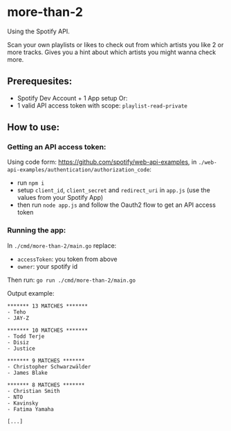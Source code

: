 # more-than-2

Using the Spotify API.

Scan your own playlists or likes to check out from which artists you like 2 or more tracks. Gives you a hint about which artists you might wanna check more.

## Prerequesites: 
- Spotify Dev Account + 1 App setup
Or:
- 1 valid API access token with scope: `playlist-read-private`

## How to use:
### Getting an API access token:
Using code form: https://github.com/spotify/web-api-examples, in `./web-api-examples/authentication/authorization_code`:
- run `npm i`
- setup `client_id`, `client_secret` and `redirect_uri` in `app.js` (use the values from your Spotify App)
- then run `node app.js` and follow the Oauth2 flow to get an API access token

### Running the app:
In `./cmd/more-than-2/main.go` replace:
- `accessToken`: you token from above
- `owner`: your spotify id

Then run: `go run ./cmd/more-than-2/main.go`

Output example:
```
******* 13 MATCHES *******
- Teho
- JAY-Z

******* 10 MATCHES *******
- Todd Terje
- Disiz
- Justice

******* 9 MATCHES *******
- Christopher Schwarzwälder
- James Blake

******* 8 MATCHES *******
- Christian Smith
- NTO
- Kavinsky
- Fatima Yamaha

[...]
```
